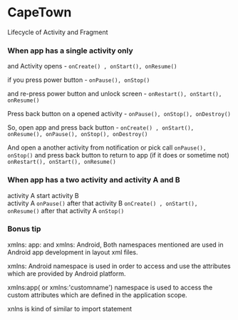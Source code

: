 # CapeTown
Lifecycle of Activity and Fragment

### When app has a single activity only  

and Activity opens - ``` onCreate() , onStart(), onResume() ```

if you press power button -  ``` onPause(), onStop() ```

and re-press power button and unlock screen - ``` onRestart(), onStart(), onResume()  ```

Press back button on a opened activity - ``` onPause(), onStop(), onDestroy() ```

So, open app and press back button - 
``` onCreate() , onStart(), onResume(), onPause(), onStop(), onDestroy() ```

And open a another activity from notification or pick call ``` onPause(), onStop() ``` and press back button to return to app (if it does or sometime not) ``` onRestart(), onStart(), onResume() ```



### When app has a two activity and activity A and B 

activity A start activity B  
activity A ```onPause()``` after that activity B ``` onCreate() , onStart(), onResume() ``` after that activity A ```onStop()```


### Bonus tip 
xmlns: app: and xmlns: Android, Both namespaces mentioned are used in Android app development in layout xml files.

xmlns: Android namespace is used in order to access and use the attributes which are provided by Android platform.

xmlns:app( or xmlns:'customname') namespace is used to access the custom attributes which are defined in the application scope. 

xnlns is kind of similar to import statement
